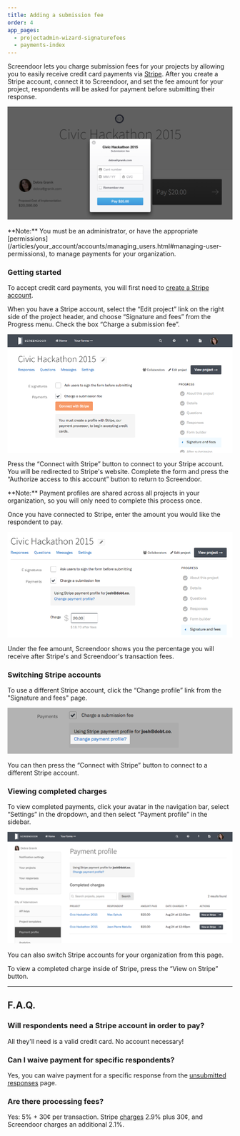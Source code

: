 ```yaml
---
title: Adding a submission fee
order: 4
app_pages:
  - projectadmin-wizard-signaturefees
  - payments-index
---
```


Screendoor lets you charge submission fees for your projects by allowing you to easily receive credit card payments via [Stripe](https://stripe.com/). After you create a Stripe account, connect it to Screendoor, and set the fee amount for your project, respondents will be asked for payment before submitting their response.

![Screendoor asking for payment when requesting a submission fee.](../images/payments_1.png)

<div class='alert'>
    **Note:** You must be an administrator, or have the appropriate [permissions](/articles/your_account/accounts/managing_users.html#managing-user-permissions), to manage payments for your organization.
</div>

### Getting started

To accept credit card payments, you will first need to [create a Stripe account](https://dashboard.stripe.com/register).

When you have a Stripe account, select the &ldquo;Edit project&rdquo; link on the right side of the project header, and choose &ldquo;Signature and fees&rdquo; from the Progress menu. Check the box &ldquo;Charge a submission fee&rdquo;.

![The Signature and Fees settings page.](../images/payments_2.png)

Press the &ldquo;Connect with Stripe&rdquo; button to connect to your Stripe account. You will be redirected to Stripe's website. Complete the form and press the &ldquo;Authorize access to this account&rdquo; button to return to Screendoor.

<div class='alert'>
    **Note:** Payment profiles are shared across all projects in your organization, so you will only need to complete this process once.
</div>

Once you have connected to Stripe, enter the amount you would like the respondent to pay.

![Entering the charge amount.](../images/payments_3.png)

Under the fee amount, Screendoor shows you the percentage you will receive after Stripe's and Screendoor's transaction fees.

### Switching Stripe accounts

To use a different Stripe account, click the &ldquo;Change profile&rdquo; link from the "Signature and fees" page.

![Changing your Stripe payment profile.](../images/payments_4.png)

You can then press the &ldquo;Connect with Stripe&rdquo; button to connect to a different Stripe account.

### Viewing completed charges

To view completed payments, click your avatar in the navigation bar, select &ldquo;Settings&rdquo; in the dropdown, and then select &ldquo;Payment profile&rdquo; in the sidebar.

![Viewing a list of completed charges.](../images/payments_5.png)

You can also switch Stripe accounts for your organization from this page.

To view a completed charge inside of Stripe, press the &ldquo;View on Stripe&rdquo; button.

---

## F.A.Q.

### Will respondents need a Stripe account in order to pay?
All they'll need is a valid credit card. No account necessary!

### Can I waive payment for specific respondents?
Yes, you can waive payment for a specific response from the [unsubmitted responses](../responses/providing_support_to_respondents.html#waiving-payment-for-a-draft) page.

### Are there processing fees?
Yes: 5% + 30&cent; per transaction. Stripe [charges](https://stripe.com/us/pricing) 2.9% plus 30&cent;, and Screendoor charges an additional 2.1%.

